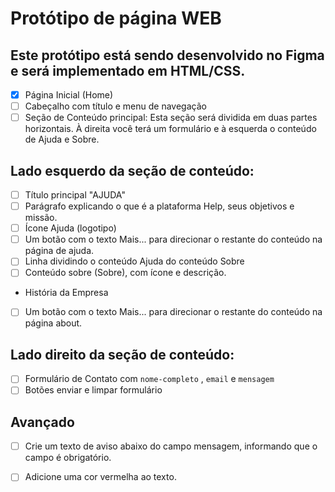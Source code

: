 # Protótipo de página WEB

## Este protótipo está sendo desenvolvido no Figma e será implementado em HTML/CSS.

-  [x] Página Inicial (Home)
-  [ ] Cabeçalho com título e menu de navegação
-  [ ] Seção de Conteúdo principal: Esta seção será dividida em duas partes horizontais. À direita você terá um formulário e à esquerda o conteúdo de Ajuda e Sobre.
## Lado esquerdo da seção de conteúdo:
-  [ ] Título principal "AJUDA"
-  [ ] Parágrafo explicando o que é a plataforma Help, seus objetivos e missão.
 -  [ ] Ícone Ajuda (logotipo)
 -  [ ] Um botão com o texto Mais... para direcionar o restante do conteúdo na página de ajuda.
 -  [ ] Linha dividindo o conteúdo Ajuda do conteúdo Sobre
 -  [ ] Conteúdo sobre (Sobre), com ícone e descrição.
 * História da Empresa
 -  [ ] Um botão com o texto Mais... para direcionar o restante do conteúdo na página about.
## Lado direito da seção de conteúdo:
 -  [ ] Formulário de Contato com ` nome-completo ` , ` email ` e ` mensagem `
 -  [ ] Botões enviar e limpar formulário
## Avançado
  -  [ ] Crie um texto de aviso abaixo do campo mensagem, informando que o campo é obrigatório.
  -  [ ] Adicione uma cor vermelha ao texto.

